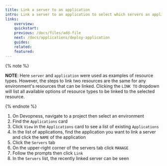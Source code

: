 ```yaml
---
title: Link a server to an application
intro: Link a server to an application to select which servers an application can be deployed.
links:
    overview:
    quickstart:
    previous: /docs/files/add-file
    next: /docs/applications/deploy-application
    guides:
    related:
    featured:
---
```


{% note %}

**NOTE**: Here `server` and `application` were used as examples of resource types. However, the steps to link two resources are the same for any environment's resources that can be linked. Clicking the `LINK TO` dropdown will list all available options of resource types to be linked to the selected resource.

{% endnote %}

1. On Devopness, navigate to a project then select an environment
1. Find the `Applications` card
1. Click `View` in the `Applications` card to see a list of existing `Applications`
1. In the list of applications, find the application you want to link a server and click the `NAME` of the application
1. Click the `Servers` tab
1. On the upper-right corner of the servers tab click `MANAGE`
1. Follow the prompts then click `Link`
1. In the `Servers` list, the recently linked server can be seen
